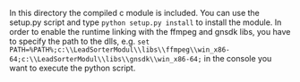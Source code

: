 In this directory the compiled c module is included. You can use the setup.py script and type `python setup.py install` to install the module.
In order to enable the runtime linking with the ffmpeg and gnsdk libs, you have to specify the path to the dlls, e.g. 
```set PATH=%PATH%;c:\\LeadSorterModul\\libs\\ffmpeg\\win_x86-64;c:\\LeadSorterModul\\libs\\gnsdk\\win_x86-64;```
in the console you want to execute the python script.